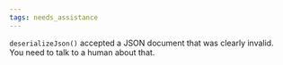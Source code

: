 ```yaml
---
tags: needs_assistance
---
```


`deserializeJson()` accepted a JSON document that was clearly invalid.  
You need to talk to a human about that.
